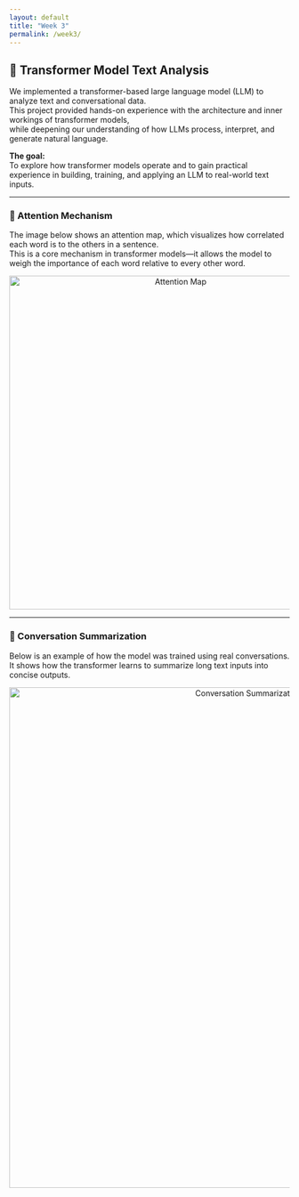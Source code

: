 ```yaml
---
layout: default
title: "Week 3"
permalink: /week3/
---
```

## 🧠 Transformer Model Text Analysis

We implemented a transformer-based large language model (LLM) to analyze text and conversational data.  
This project provided hands-on experience with the architecture and inner workings of transformer models,  
while deepening our understanding of how LLMs process, interpret, and generate natural language.

**The goal:**  
To explore how transformer models operate and to gain practical experience in building, training, and applying an LLM to real-world text inputs.

---

### 🔗 Attention Mechanism

The image below shows an attention map, which visualizes how correlated each word is to the others in a sentence.  
This is a core mechanism in transformer models—it allows the model to weigh the importance of each word relative to every other word.

<p align="center">
  <img src="https://github.com/user-attachments/assets/676a431e-04d7-46cd-abc2-f9a86a624e86" alt="Attention Map" width="600">
</p>

---

### 💬 Conversation Summarization

Below is an example of how the model was trained using real conversations.  
It shows how the transformer learns to summarize long text inputs into concise outputs.

<p align="center">
  <img src="https://github.com/user-attachments/assets/b7726e92-bbf8-4500-b049-e0c1c8fbbf41" alt="Conversation Summarization Training" width="900">
</p>
